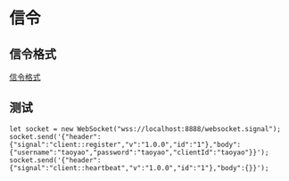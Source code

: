 # 信令

## 信令格式

[信令格式](https://localhost:8888/protocol/list)

## 测试

```
let socket = new WebSocket("wss://localhost:8888/websocket.signal");
socket.send('{"header":{"signal":"client::register","v":"1.0.0","id":"1"},"body":{"username":"taoyao","password":"taoyao","clientId":"taoyao"}}');
socket.send('{"header":{"signal":"client::heartbeat","v":"1.0.0","id":"1"},"body":{}}');
```
